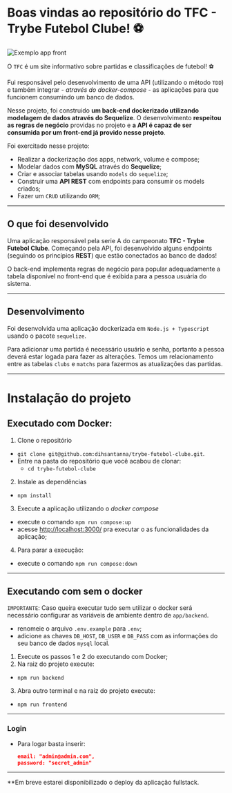 # Boas vindas ao repositório do TFC - Trybe Futebol Clube! ⚽️

![Exemplo app front](./front-example.png)

O `TFC` é um site informativo sobre partidas e classificações de futebol! ⚽️

Fui responsável pelo desenvolvimento de uma API (utilizando o método `TDD`) e também integrar *- através do docker-compose -* as aplicações para que funcionem consumindo um banco de dados.

Nesse projeto, foi construido **um back-end dockerizado utilizando modelagem de dados através do Sequelize**. O desenvolvimento **respeitou as regras de negócio** providas no projeto e **a API é capaz de ser consumida por um front-end já provido nesse projeto**.

Foi exercitado nesse projeto:

 - Realizar a dockerização dos apps, network, volume e compose;
 - Modelar dados com **MySQL** através do **Sequelize**;
 - Criar e associar tabelas usando `models` do `sequelize`;
 - Construir uma **API REST** com endpoints para consumir os models criados;
 - Fazer um `CRUD` utilizando `ORM`;

---

## O que foi desenvolvido

Uma aplicação responsável pela serie A do campeonato __TFC - Trybe Futebol Clube__. Começando pela API, foi desenvolvido alguns endpoints (seguindo os princípios **REST**) que estão conectados ao banco de dados!

O back-end implementa regras de negócio para popular adequadamente a tabela disponível no front-end que é exibida para a pessoa usuária do sistema.

---

## Desenvolvimento

Foi desenvolvida uma aplicação dockerizada em `Node.js + Typescript` usando o pacote `sequelize`.

Para adicionar uma partida é necessário usuário e senha, portanto a pessoa deverá estar logada para fazer as alterações. Temos um relacionamento entre as tabelas `clubs` e `matchs` para fazermos as atualizações das partidas.

---

# Instalação do projeto

## Executado com Docker:

1. Clone o repositório
  * `git clone git@github.com:dihsantanna/trybe-futebol-clube.git`.
  * Entre na pasta do repositório que você acabou de clonar:
    * `cd trybe-futebol-clube`

2. Instale as dependências
  * `npm install`

3. Execute a aplicação utilizando o *docker compose*
  * execute o comando `npm run compose:up`
  * acesse [http://localhost:3000/](http://localhost:3000/) pra executar o as funcionalidades da aplicação;

4. Para parar a execução:
  * execute o comando `npm run compose:down` 

---

## Executando com sem o docker

`IMPORTANTE`: Caso queira executar tudo sem utilizar o docker será necessário configurar as variáveis de ambiente dentro de `app/backend`. 
* renomeie o arquivo `.env.example` para `.env`;
* adicione as chaves `DB_HOST`, `DB_USER` e `DB_PASS` com as informações do seu banco de dados `mysql` local.

1. Execute os passos 1 e 2 do executando com Docker;
2. Na raiz do projeto execute:
* `npm run backend`
3. Abra outro terminal e na raiz do projeto execute:
* `npm run frontend`

---

### Login

- Para logar basta inserir:
  ```json
  email: "admin@admin.com",
  password: "secret_admin"
  ```

***
**Em breve estarei disponibilizado o deploy da aplicação fullstack.